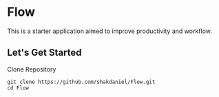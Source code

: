 Flow
===

This is a starter application aimed to improve productivity and workflow.


Let's Get Started
---

Clone Repository
```
git clone https://github.com/shakdaniel/Flow.git
cd Flow
```
